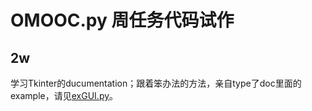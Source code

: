 # OMOOC.py 周任务代码试作

## 2w

学习Tkinter的ducumentation；跟着笨办法的方法，亲自type了doc里面的example，请见[exGUI.py](exGUI.py)。

